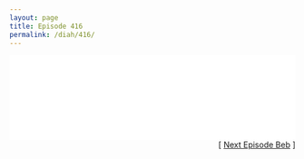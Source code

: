 ```yaml
---
layout: page
title: Episode 416
permalink: /diah/416/
---
```


<iframe allowfullscreen="true" frameborder="0" style="width:100%;" marginheight="0" marginwidth="0" mozallowfullscreen="true" scrolling="NO" src="//gdriveplayer.us/embed2.php?link=OiPzBoQS9nN%252Fnm4hNNc6YAToRXtPnc1HSafiaAJmVNc1FKcuGPdzkC1Miofomlc8WI2ujUHpsa5b9eVdfayx5C%252BcxK1PQynv1UKW1ptgks4QeFbiDWrGr59Ey%252BYHYYKpyLk8u8q%252FvfLFGMU%252FApf4eB5gdJ5oroLZZxY9d4M2LEP7uu5IWruUVxOw18aBNtdWapOumI2XtDLpQ9XniY7vGL&amp;no_adult=yes" webkitallowfullscreen="true"></iframe>

<div align="right">[ <a href="/diah/417/">Next Episode Beb</a> ]</div>


